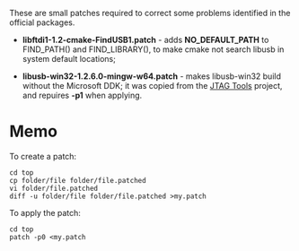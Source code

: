 These are small patches required to correct some problems identified in the official packages.

* **libftdi1-1.2-cmake-FindUSB1.patch** - adds **NO_DEFAULT_PATH** to FIND_PATH() and FIND_LIBRARY(), to make cmake not search libusb in system default locations;

* **libusb-win32-1.2.6.0-mingw-w64.patch** - makes libusb-win32 build without the Microsoft DDK; it was copied from the [JTAG Tools](https://gitorious.org/jtag-tools/openocd-mingw-build-scripts) project, and repuires **-p1** when applying.

# Memo

To create a patch:

	cd top
	cp folder/file folder/file.patched
	vi folder/file.patched
	diff -u folder/file folder/file.patched >my.patch

To apply the patch:

	cd top
	patch -p0 <my.patch
